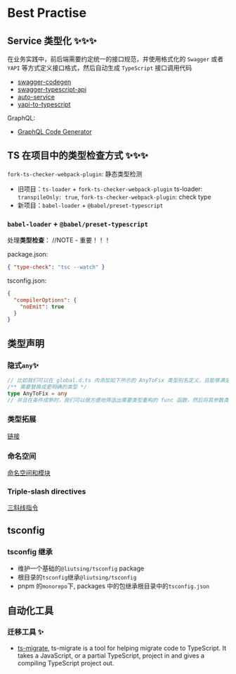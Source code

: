 # Best Practise

## Service 类型化 ✨✨✨

在业务实践中，前后端需要约定统一的接口规范，并使用格式化的 `Swagger` 或者 `YAPI` 等方式定义接口格式，然后自动生成 `TypeScript` 接口调用代码

- [swagger-codegen](https://swagger.io/tools/swagger-codegen/)
- [swagger-typescript-api](https://github.com/acacode/swagger-typescript-api)
- [auto-service](https://gogoyqj.github.io/auto-service/)
- [yapi-to-typescript](https://github.com/fjc0k/yapi-to-typescript)

GraphQL:

- [GraphQL Code Generator](https://graphql-code-generator.com/)

## TS 在项目中的类型检查方式 ✨✨✨

`fork-ts-checker-webpack-plugin`: 静态类型检测

- 旧项目：`ts-loader` + `fork-ts-checker-webpack-plugin`
  ts-loader: `transpileOnly: true`, `fork-ts-checker-webpack-plugin`: check type
- 新项目：`babel-loader` + `@babel/preset-typescript`

### `babel-loader` + `@babel/preset-typescript`

处理**类型检查**： //NOTE - 重要！！！

package.json:

```json
{ "type-check": "tsc --watch" }
```

tsconfig.json:

```json
{
  "compilerOptions": {
    "noEmit": true
  }
}
```

## 类型声明

### 隐式`any`✨

```ts
// 比如我们可以在 global.d.ts 内添加如下所示的 AnyToFix 类型别名定义。且能够满足当前的tsconfig配置中无any的要求
/** 需要替换成更明确的类型 */
type AnyToFix = any
// 并且在条件成熟时，我们可以很方便地筛选出需要类型重构的 func 函数，然后将其参数类型修改为更明确的类型
```

### 类型拓展

[链接](./%E7%B1%BB%E5%9E%8B%E6%8B%93%E5%B1%95%E4%B8%8E%E8%87%AA%E5%AE%9A%E4%B9%89%E6%A8%A1%E5%9D%97.md)

### 命名空间

[命名空间和模块](./%E5%91%BD%E5%90%8D%E7%A9%BA%E9%97%B4%E5%92%8C%E6%A8%A1%E5%9D%97.md)

### Triple-slash directives

[三斜线指令](./Triple-slash-directives.md)

## tsconfig

### tsconfig 继承

- 维护一个基础的`@liutsing/tsconfig` package
- 根目录的`tsconfig`继承`@liutsing/tsconfig`
- pnpm 的`monorepo`下, packages 中的包继承根目录中的`tsconfig.json`

## 自动化工具

### 迁移工具 ✨

- [ts-migrate](https://github.com/airbnb/ts-migrate), ts-migrate is a tool for helping migrate code to TypeScript. It takes a JavaScript, or a partial TypeScript, project in and gives a compiling TypeScript project out.

